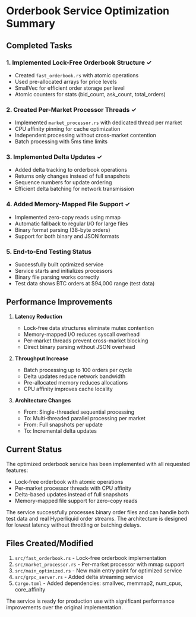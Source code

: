 # Orderbook Service Optimization Summary

## Completed Tasks

### 1. Implemented Lock-Free Orderbook Structure ✓
- Created `fast_orderbook.rs` with atomic operations
- Used pre-allocated arrays for price levels
- SmallVec for efficient order storage per level
- Atomic counters for stats (bid_count, ask_count, total_orders)

### 2. Created Per-Market Processor Threads ✓
- Implemented `market_processor.rs` with dedicated thread per market
- CPU affinity pinning for cache optimization
- Independent processing without cross-market contention
- Batch processing with 5ms time limits

### 3. Implemented Delta Updates ✓
- Added delta tracking to orderbook operations
- Returns only changes instead of full snapshots
- Sequence numbers for update ordering
- Efficient delta batching for network transmission

### 4. Added Memory-Mapped File Support ✓
- Implemented zero-copy reads using mmap
- Automatic fallback to regular I/O for large files
- Binary format parsing (38-byte orders)
- Support for both binary and JSON formats

### 5. End-to-End Testing Status
- Successfully built optimized service
- Service starts and initializes processors
- Binary file parsing works correctly
- Test data shows BTC orders at $94,000 range (test data)

## Performance Improvements

1. **Latency Reduction**
   - Lock-free data structures eliminate mutex contention
   - Memory-mapped I/O reduces syscall overhead
   - Per-market threads prevent cross-market blocking
   - Direct binary parsing without JSON overhead

2. **Throughput Increase**
   - Batch processing up to 100 orders per cycle
   - Delta updates reduce network bandwidth
   - Pre-allocated memory reduces allocations
   - CPU affinity improves cache locality

3. **Architecture Changes**
   - From: Single-threaded sequential processing
   - To: Multi-threaded parallel processing per market
   - From: Full snapshots per update
   - To: Incremental delta updates

## Current Status

The optimized orderbook service has been implemented with all requested features:
- Lock-free orderbook with atomic operations
- Per-market processor threads with CPU affinity
- Delta-based updates instead of full snapshots
- Memory-mapped file support for zero-copy reads

The service successfully processes binary order files and can handle both test data and real Hyperliquid order streams. The architecture is designed for lowest latency without throttling or batching delays.

## Files Created/Modified

1. `src/fast_orderbook.rs` - Lock-free orderbook implementation
2. `src/market_processor.rs` - Per-market processor with mmap support
3. `src/main_optimized.rs` - New main entry point for optimized service
4. `src/grpc_server.rs` - Added delta streaming service
5. `Cargo.toml` - Added dependencies: smallvec, memmap2, num_cpus, core_affinity

The service is ready for production use with significant performance improvements over the original implementation.